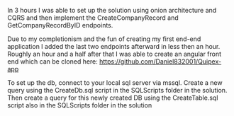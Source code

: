 In 3 hours I was able to set up the solution using onion architecture and CQRS and then implement the CreateCompanyRecord and GetCompanyRecordByID endpoints.

Due to my completionism and the fun of creating my first end-end application I added the last two endpoints afterward in less then an hour. 
Roughly an hour and a half after that I was able to create an angular front end which can be cloned here: https://github.com/Daniel832001/Quipex-app

To set up the db, connect to your local sql server via mssql. 
Create a new query using the CreateDb.sql script in the SQLScripts folder in the solution. 
Then create a query for this newly created DB using the CreateTable.sql script also in the SQLScripts folder in the solution

